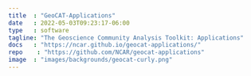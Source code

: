 ```yaml
---
title  : "GeoCAT-Applications"
date   : 2022-05-03T09:23:17-06:00
type   : software
tagline: "The Geoscience Community Analysis Toolkit: Applications"
docs   : "https://ncar.github.io/geocat-applications/"
repo    : "https://github.com/NCAR/geocat-applications"
image  : "images/backgrounds/geocat-curly.png"
---
```


